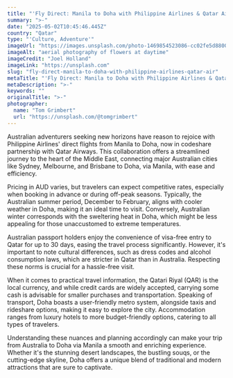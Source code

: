```yaml
---
title: "'Fly Direct: Manila to Doha with Philippine Airlines & Qatar Airways'"
summary: ">-"
date: "2025-05-02T10:45:46.445Z"
country: "Qatar"
type: "'Culture, Adventure'"
imageUrl: "https://images.unsplash.com/photo-1469854523086-cc02fe5d8800?q=80&w=2021&auto=format&fit=crop&ixlib=rb-4.0.3&ixid=M3wxMjA3fDB8MHxwaG90by1wYWdlfHx8fGVufDB8fHx8fA%3D%3D"
imageAlt: "aerial photography of flowers at daytime"
imageCredit: "Joel Holland"
imageLink: "https://unsplash.com"
slug: "fly-direct-manila-to-doha-with-philippine-airlines-qatar-air"
metaTitle: "'Fly Direct: Manila to Doha with Philippine Airlines & Qatar Airways'"
metaDescription: ">-"
keywords: ""
originalTitle: ">-"
photographer:
  name: "Tom Grimbert"
  url: "https://unsplash.com/@tomgrimbert"
---
```







Australian adventurers seeking new horizons have reason to rejoice with Philippine Airlines' direct flights from Manila to Doha, now in codeshare partnership with Qatar Airways. This collaboration offers a streamlined journey to the heart of the Middle East, connecting major Australian cities like Sydney, Melbourne, and Brisbane to Doha, via Manila, with ease and efficiency.

Pricing in AUD varies, but travelers can expect competitive rates, especially when booking in advance or during off-peak seasons. Typically, the Australian summer period, December to February, aligns with cooler weather in Doha, making it an ideal time to visit. Conversely, Australian winter corresponds with the sweltering heat in Doha, which might be less appealing for those unaccustomed to extreme temperatures.

Australian passport holders enjoy the convenience of visa-free entry to Qatar for up to 30 days, easing the travel process significantly. However, it's important to note cultural differences, such as dress codes and alcohol consumption laws, which are stricter in Qatar than in Australia. Respecting these norms is crucial for a hassle-free visit.

When it comes to practical travel information, the Qatari Riyal (QAR) is the local currency, and while credit cards are widely accepted, carrying some cash is advisable for smaller purchases and transportation. Speaking of transport, Doha boasts a user-friendly metro system, alongside taxis and rideshare options, making it easy to explore the city. Accommodation ranges from luxury hotels to more budget-friendly options, catering to all types of travelers.

Understanding these nuances and planning accordingly can make your trip from Australia to Doha via Manila a smooth and enriching experience. Whether it's the stunning desert landscapes, the bustling souqs, or the cutting-edge skyline, Doha offers a unique blend of traditional and modern attractions that are sure to captivate.
